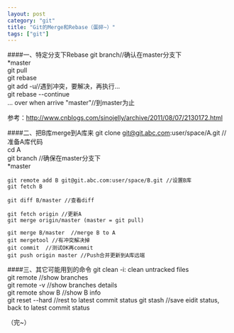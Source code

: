 ```yaml
---
layout: post
category: "git"
title: "Git的Merge和Rebase（蛋碎~）"
tags: ["git"]
---
```

####一、特定分支下Rebase
    git branch//确认在master分支下  
    *master  
    git pull  
    git rebase  
    git add -u//遇到冲突，要解决，再执行...  
    git rebase --continue  
    ...
    over when arrive "master"//到master为止  

参考：http://www.cnblogs.com/sinojelly/archive/2011/08/07/2130172.html  

####二、把B库merge到A库来
    git clone git@git.abc.com:user/space/A.git //准备A库代码  
    cd A  
    git branch //确保在master分支下  
    *master  
    
    git remote add B git@git.abc.com:user/space/B.git //设置B库  
    git fetch B  
    
    git diff B/master //查看diff  
    
    git fetch origin //更新A  
    git merge origin/master (master = git pull)  
    
    git merge B/master  //merge B to A  
    git mergetool //有冲突解决掉  
    git commit  //测试OK再commit  
    git push origin master //Push合并更新到A库远端  

####三、其它可能用到的命令
    git clean -i: clean untracked files  
    git remote //show branches  
    git remote -v //show branches details  
    git remote show B //show B info  
    git reset --hard //rest to latest commit status
    git stash //save eidit status, back to latest commit status

（完~）
